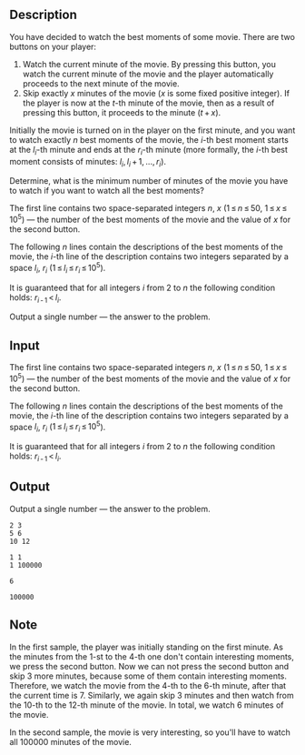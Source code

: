 ## Description

<div><p>You have decided to watch the best moments of some movie. There are two buttons on your player: </p><ol> <li> Watch the current minute of the movie. By pressing this button, you watch the current minute of the movie and the player automatically proceeds to the next minute of the movie. </li><li> Skip exactly <span class="tex-span"><i>x</i></span> minutes of the movie (<span class="tex-span"><i>x</i></span> is some fixed positive integer). If the player is now at the <span class="tex-span"><i>t</i></span>-th minute of the movie, then as a result of pressing this button, it proceeds to the minute <span class="tex-span">(<i>t</i> + <i>x</i>)</span>. </li></ol><p>Initially the movie is turned on in the player on the first minute, and you want to watch exactly <span class="tex-span"><i>n</i></span> best moments of the movie, the <span class="tex-span"><i>i</i></span>-th best moment starts at the <span class="tex-span"><i>l</i><sub class="lower-index"><i>i</i></sub></span>-th minute and ends at the <span class="tex-span"><i>r</i><sub class="lower-index"><i>i</i></sub></span>-th minute (more formally, the <span class="tex-span"><i>i</i></span>-th best moment consists of minutes: <span class="tex-span"><i>l</i><sub class="lower-index"><i>i</i></sub>, <i>l</i><sub class="lower-index"><i>i</i></sub> + 1, ..., <i>r</i><sub class="lower-index"><i>i</i></sub></span>). </p><p>Determine, what is the minimum number of minutes of the movie you have to watch if you want to watch all the best moments?</p></div><div class="input-specification"><p>The first line contains two space-separated integers <span class="tex-span"><i>n</i></span>, <span class="tex-span"><i>x</i></span> (<span class="tex-span">1 ≤ <i>n</i> ≤ 50</span>, <span class="tex-span">1 ≤ <i>x</i> ≤ 10<sup class="upper-index">5</sup></span>) — the number of the best moments of the movie and the value of <span class="tex-span"><i>x</i></span> for the second button.</p><p>The following <span class="tex-span"><i>n</i></span> lines contain the descriptions of the best moments of the movie, the <span class="tex-span"><i>i</i></span>-th line of the description contains two integers separated by a space <span class="tex-span"><i>l</i><sub class="lower-index"><i>i</i></sub></span>, <span class="tex-span"><i>r</i><sub class="lower-index"><i>i</i></sub></span> (<span class="tex-span">1 ≤ <i>l</i><sub class="lower-index"><i>i</i></sub> ≤ <i>r</i><sub class="lower-index"><i>i</i></sub> ≤ 10<sup class="upper-index">5</sup></span>).</p><p>It is guaranteed that for all integers <span class="tex-span"><i>i</i></span> from <span class="tex-span">2</span> to <span class="tex-span"><i>n</i></span> the following condition holds: <span class="tex-span"><i>r</i><sub class="lower-index"><i>i</i> - 1</sub> &lt; <i>l</i><sub class="lower-index"><i>i</i></sub></span>.</p></div><div class="output-specification"><p>Output a single number — the answer to the problem.</p></div>

## Input

<p>The first line contains two space-separated integers <span class="tex-span"><i>n</i></span>, <span class="tex-span"><i>x</i></span> (<span class="tex-span">1 ≤ <i>n</i> ≤ 50</span>, <span class="tex-span">1 ≤ <i>x</i> ≤ 10<sup class="upper-index">5</sup></span>) — the number of the best moments of the movie and the value of <span class="tex-span"><i>x</i></span> for the second button.</p><p>The following <span class="tex-span"><i>n</i></span> lines contain the descriptions of the best moments of the movie, the <span class="tex-span"><i>i</i></span>-th line of the description contains two integers separated by a space <span class="tex-span"><i>l</i><sub class="lower-index"><i>i</i></sub></span>, <span class="tex-span"><i>r</i><sub class="lower-index"><i>i</i></sub></span> (<span class="tex-span">1 ≤ <i>l</i><sub class="lower-index"><i>i</i></sub> ≤ <i>r</i><sub class="lower-index"><i>i</i></sub> ≤ 10<sup class="upper-index">5</sup></span>).</p><p>It is guaranteed that for all integers <span class="tex-span"><i>i</i></span> from <span class="tex-span">2</span> to <span class="tex-span"><i>n</i></span> the following condition holds: <span class="tex-span"><i>r</i><sub class="lower-index"><i>i</i> - 1</sub> &lt; <i>l</i><sub class="lower-index"><i>i</i></sub></span>.</p>

## Output

<p>Output a single number — the answer to the problem.</p>





```input1
2 3
5 6
10 12

```




```input2
1 1
1 100000

```




```output1
6

```




```output2
100000

```



## Note

<p>In the first sample, the player was initially standing on the first minute. As the minutes from the <span class="tex-span">1</span>-st to the <span class="tex-span">4</span>-th one don't contain interesting moments, we press the second button. Now we can not press the second button and skip <span class="tex-span">3</span> more minutes, because some of them contain interesting moments. Therefore, we watch the movie from the <span class="tex-span">4</span>-th to the <span class="tex-span">6</span>-th minute, after that the current time is <span class="tex-span">7</span>. Similarly, we again skip <span class="tex-span">3</span> minutes and then watch from the <span class="tex-span">10</span>-th to the <span class="tex-span">12</span>-th minute of the movie. In total, we watch <span class="tex-span">6</span> minutes of the movie.</p><p>In the second sample, the movie is very interesting, so you'll have to watch all <span class="tex-span">100000</span> minutes of the movie.</p>
